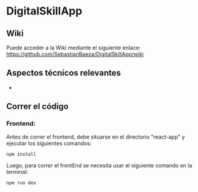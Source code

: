 # DigitalSkillApp

## Wiki

Puede acceder a la Wiki mediante el siguiente enlace: https://github.com/SebastianBaeza/DigitalSkillApp/wiki

## Aspectos técnicos relevantes

*

## Correr el código

### Frontend:
Antes de correr el frontend, debe situarse en el directorio "react-app" y ejecutar los siguientes comandos:

```npm install```

Luego, para correr el frontEnd se necesita usar el siguiente comando en la terminal:

```npm run dev```

